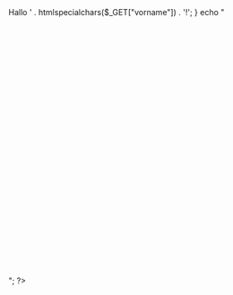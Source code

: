 <!DOCTYPE html>
<html>
<head>
 <style type="text/css">
    $vorname 
	h1 {
      margin-left:875px; margin-top:200px;
    }
	h2 {
      margin-left:875px; margin-top:220px;
    }
	</style>
   </head>
   <body>
<?php
$vorname = "";
if (isset($_GET['vorname']) && !empty($_GET['vorname'])) {
$vorname = $_GET['vorname']; 
echo '<h1>Hallo ' . htmlspecialchars($_GET["vorname"]) . '!</h1>';
} 
			echo "<h2>Hallo Welt</h2>";
?>
</body>
</html>
